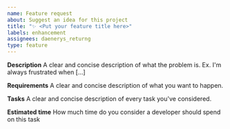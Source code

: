 ```yaml
---
name: Feature request
about: Suggest an idea for this project
title: "✨ <Put your feature title here>"
labels: enhancement
assignees: daenerys_returng
type: feature
---
```


**Description**
A clear and concise description of what the problem is. Ex. I'm always frustrated when [...]

**Requirements**
A clear and concise description of what you want to happen.

**Tasks**
A clear and concise description of every task you've considered.

**Estimated time**
How much time do you consider a developer should spend on this task
